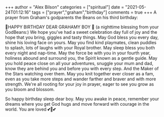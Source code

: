 +++
author = "Alex Bilson"
categories = ["spiritual"]
date = "2021-05-24T01:12:16"
tags = ["prayer","graham","birthday"]
comments = true
+++
A prayer from Graham's godparents the Beans on his third birthday:

🎉HAPPY BIRTHDAY DEAR GRAHAMY BOY 🎊 (a nighttime blessing from your GodBeans:) We hope you've had a sweet celebration day full of joy and the hope that you bring, giggles and tasty things. May God bless you every day, shine his loving face on yours. May you find kind playmates, clean puddles to splash, lots of laughs with your Royal brother. May sleep bless you both every night and nap-time. May the force be with you in your fourth year, holiness abound and surround you, the Spirit known as a gentle guide. May you hold peace close on all your adventures, snuggle your mum and dad, know they are behind you and before you with every step. And the Maker of the Stars watching over them. May you knit together ever closer as a fam, even as you take more steps and wander farther and braver and with more strength. We're all rooting for your joy in prayer, eager to see you grow as you bloom and blossom.

So happy birthday sleep dear boy. May you awake in peace, remember your dreams where you get God hugs and move forward with courage in the world. You are loved 💕💞💕
      
